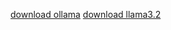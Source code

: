 [download ollama](https://www.ollama.com/download)
[download llama3.2](https://www.ollama.com/library/llama3.2)